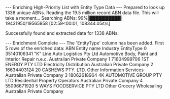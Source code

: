 --- Enriching High-Priority List with Entity Type Data ---
Prepared to look up 1338 unique ABNs.
Reading the 19.5 million record ABN data file. This will take a moment...
Searching ABNs:  99%|█████████▉| 19431950/19565958 [02:59<00:01, 108344.05it/s]

Successfully found and extracted data for 1338 ABNs.

--- Enrichment Complete ---
The 'EntityType' column has been added. First 5 rows of the enriched data:
ABN	Entity name	Industry	EntityType
0	35140106341	"K" Line Auto Logistics Pty Ltd	Automotive Body, Paint and Interior Repair n.e.c.	Australian Private Company
1	71604999706	1ST ENERGY PTY LTD	Electricity Distribution	Australian Private Company
2	16634403124	20 CASHEWS PTY. LTD.	Other Information Services	Australian Private Company
3	18062618964	4K AUTOMOTIVE GROUP PTY LTD	Residential Property Operators	Australian Private Company
4	55096671920	5 WAYS FOODSERVICE PTY LTD	Other Grocery Wholesaling	Australian Private Company
